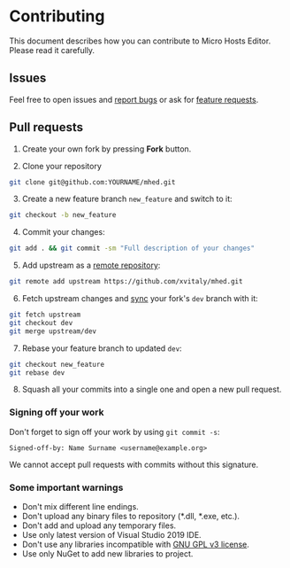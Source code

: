 # Contributing

This document describes how you can contribute to Micro Hosts Editor. Please read it carefully.

## Issues

Feel free to open issues and [report bugs](https://github.com/xvitaly/mhed/issues/new?template=bug-report.md) or ask for [feature requests](https://github.com/xvitaly/mhed/issues/new?template=feature-request.md).

## Pull requests

 1. Create your own fork by pressing **Fork** button.
 
 2. Clone your repository
 ```bash
 git clone git@github.com:YOURNAME/mhed.git
 ```
 
 3. Create a new feature branch `new_feature` and switch to it:
 ```bash
 git checkout -b new_feature
 ```
 
 4. Commit your changes:
 ```bash
 git add . && git commit -sm "Full description of your changes"
 ```
 
 5. Add upstream as a [remote repository](https://help.github.com/articles/configuring-a-remote-for-a-fork/):
 ```bash
 git remote add upstream https://github.com/xvitaly/mhed.git
 ```
 
 6. Fetch upstream changes and [sync](https://help.github.com/articles/syncing-a-fork/) your fork's `dev` branch with it:
 ```bash
 git fetch upstream
 git checkout dev
 git merge upstream/dev
 ```
 
 7. Rebase your feature branch to updated `dev`:
 ```bash
 git checkout new_feature
 git rebase dev
 ```
 
 8. Squash all your commits into a single one and open a new pull request.

### Signing off your work

Don't forget to sign off your work by using `git commit -s`:
```
Signed-off-by: Name Surname <username@example.org>
```

We cannot accept pull requests with commits without this signature.

### Some important warnings

  * Don't mix different line endings.
  * Don't upload any binary files to repository (*.dll, *.exe, etc.).
  * Don't add and upload any temporary files.
  * Use only latest version of Visual Studio 2019 IDE.
  * Don't use any libraries incompatible with [GNU GPL v3 license](../COPYING).
  * Use only NuGet to add new libraries to project.
